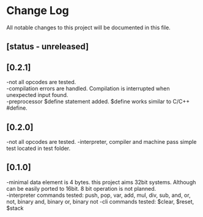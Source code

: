 # Change Log
All notable changes to this project will be documented in this file.

## [status - unreleased]

## [0.2.1]
-not all opcodes are tested.  
-compilation errors are handled. Compilation is interrupted when unexpected input found.  
-preprocessor $define statement added. $define works similar to C/C++ #define.  

## [0.2.0]
-not all opcodes are tested.
-interpreter, compiler and machine pass simple test located in test folder. 

## [0.1.0]
-minimal data element is 4 bytes. this project aims 32bit systems. Although can be easily ported to 16bit. 8 bit operation is not planned.  
-interpreter commands tested: push, pop, var, add, mul, div, sub, and, or, not, binary and, binary or, binary not 
-cli commands tested: $clear, $reset, $stack  

